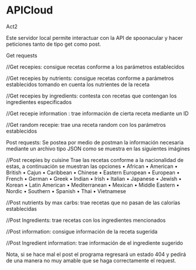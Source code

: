 # APICloud
Act2

Este servidor local permite interactuar con la API de spoonacular y hacer peticiones tanto de tipo get como post.

Get requests

  //Get recepies: consigue recetas conforme a los parámetros establecidos

  //Get recepies by nutrients: consigue recetas conforme a parámetros establecidos tomando en cuenta los nutrientes de la receta

  //Get recepies by ingredients: contesta con recetas que contengan los ingredientes especificados

  //Get recepie information : trae información de cierta receta mediante un ID

  //Get random recepie: trae una receta random con los parámetros establecidos



Post requests:
Se postea por medio de postman la información necesaria mediante un archivo tipo JSON como se muestra en las siguientes imágines

  //Post recepies by cuisine
  Trae las recetas conforme a la nacionalidad de estas, a continuación se muestran las opciones
  •	African
  •	American
  •	British
  •	Cajun
  •	Caribbean
  •	Chinese
  •	Eastern European
  •	European
  •	French
  •	German
  •	Greek
  •	Indian
  •	Irish
  •	Italian
  •	Japanese
  •	Jewish
  •	Korean
  •	Latin American
  •	Mediterranean
  •	Mexican
  •	Middle Eastern
  •	Nordic
  •	Southern
  •	Spanish
  •	Thai
  •	Vietnamese

  //Post nutrients by max carbs: trae recetas que no pasan de las calorías establecidas

  //Post Ingredients: trae recetas con los ingredientes mencionados

  //Post information: consigue información de la receta sugerida

  //Post Ingredient information: trae información de el ingrediente sugerido

Nota, si se hace mal el post el programa regresará un estado 404 y pedirá de una manera no muy amable que se haga correctamente el request.
